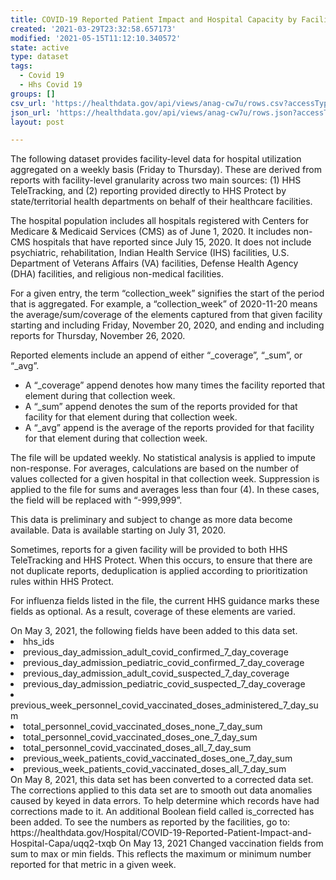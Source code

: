 ```yaml
---
title: COVID-19 Reported Patient Impact and Hospital Capacity by Facility
created: '2021-03-29T23:32:58.657173'
modified: '2021-05-15T11:12:10.340572'
state: active
type: dataset
tags:
  - Covid 19
  - Hhs Covid 19
groups: []
csv_url: 'https://healthdata.gov/api/views/anag-cw7u/rows.csv?accessType=DOWNLOAD'
json_url: 'https://healthdata.gov/api/views/anag-cw7u/rows.json?accessType=DOWNLOAD'
layout: post

---
```

The following dataset provides facility-level data for hospital utilization aggregated on a weekly basis (Friday to Thursday). These are derived from reports with facility-level granularity across two main sources: (1) HHS TeleTracking, and (2) reporting provided directly to HHS Protect by state/territorial health departments on behalf of their healthcare facilities.

The hospital population includes all hospitals registered with Centers for Medicare & Medicaid Services (CMS) as of June 1, 2020. It includes non-CMS hospitals that have reported since July 15, 2020. It does not include psychiatric, rehabilitation, Indian Health Service (IHS) facilities, U.S. Department of Veterans Affairs (VA) facilities, Defense Health Agency (DHA) facilities, and religious non-medical facilities.

For a given entry, the term “collection_week” signifies the start of the period that is aggregated. For example, a “collection_week” of 2020-11-20 means the average/sum/coverage of the elements captured from that given facility starting and including Friday, November 20, 2020, and ending and including reports for Thursday, November 26, 2020.

Reported elements include an append of either “_coverage”, “_sum”, or “_avg”.
<ul>
<li>A “_coverage” append denotes how many times the facility reported that element during that collection week.</li>
<li>A “_sum” append denotes the sum of the reports provided for that facility for that element during that collection week.</li>
<li>A “_avg” append is the average of the reports provided for that facility for that element during that collection week.</li></ul>

The file will be updated weekly. No statistical analysis is applied to impute non-response. For averages, calculations are based on the number of values collected for a given hospital in that collection week. Suppression is applied to the file for sums and averages less than four (4). In these cases, the field will be replaced with “-999,999”.

This data is preliminary and subject to change as more data become available. Data is available starting on July 31, 2020.

Sometimes, reports for a given facility will be provided to both HHS TeleTracking and HHS Protect. When this occurs, to ensure that there are not duplicate reports, deduplication is applied according to prioritization rules within HHS Protect.

For influenza fields listed in the file, the current HHS guidance marks these fields as optional. As a result, coverage of these elements are varied.</li></ul>

</ul>On May 3, 2021, the following fields have been added to this data set.
<li>hhs_ids
<li>previous_day_admission_adult_covid_confirmed_7_day_coverage
<li>previous_day_admission_pediatric_covid_confirmed_7_day_coverage
<li>previous_day_admission_adult_covid_suspected_7_day_coverage
<li>previous_day_admission_pediatric_covid_suspected_7_day_coverage
<li>previous_week_personnel_covid_vaccinated_doses_administered_7_day_sum
<li>total_personnel_covid_vaccinated_doses_none_7_day_sum
<li>total_personnel_covid_vaccinated_doses_one_7_day_sum
<li>total_personnel_covid_vaccinated_doses_all_7_day_sum
<li>previous_week_patients_covid_vaccinated_doses_one_7_day_sum
<li>previous_week_patients_covid_vaccinated_doses_all_7_day_sum</li></ul>

</ul>On May 8, 2021, this data set has been converted to a corrected data set.  The corrections applied to this data set are to smooth out data anomalies caused by keyed in data errors.  To help determine which records have had corrections made to it.   An additional Boolean field called is_corrected has been added.  To see the numbers as reported by the facilities, go to:
https://healthdata.gov/Hospital/COVID-19-Reported-Patient-Impact-and-Hospital-Capa/uqq2-txqb </li></ul>

</ul>On May 13, 2021 Changed vaccination fields from sum to max or min fields.  This reflects the maximum or minimum number reported for that metric in a given week.</li></ul>
